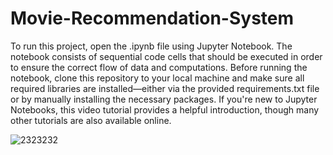# Movie-Recommendation-System
To run this project, open the .ipynb file using Jupyter Notebook. The notebook consists of sequential code cells that should be executed in order to ensure the correct flow of data and computations. Before running the notebook, clone this repository to your local machine and make sure all required libraries are installed—either via the provided requirements.txt file or by manually installing the necessary packages. If you're new to Jupyter Notebooks, this video tutorial provides a helpful introduction, though many other tutorials are also available online.

![2323232](https://github.com/user-attachments/assets/adcaa529-667b-4e60-bab8-31055f37a01d)
